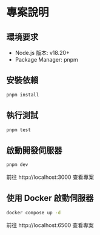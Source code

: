 # 專案說明

## 環境要求

- Node.js 版本: v18.20+
- Package Manager: pnpm

## 安裝依賴

```bash
pnpm install
```

## 執行測試

```bash
pnpm test
```

## 啟動開發伺服器

```bash
pnpm dev
```

前往 http://localhost:3000 查看專案

## 使用 Docker 啟動伺服器

```bash
docker compose up -d
```

前往 http://localhost:6500 查看專案
